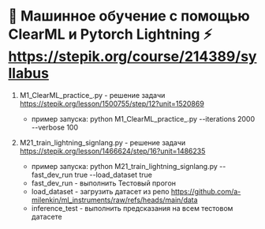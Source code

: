 # 🤖 Машинное обучение с помощью ClearML и Pytorch Lightning ⚡ https://stepik.org/course/214389/syllabus

1. M1_ClearML_practice_.py - решение задачи https://stepik.org/lesson/1500755/step/12?unit=1520869
   - пример запуска: python M1_ClearML_practice_.py --iterations 2000 --verbose 100
  
2. M21_train_lightning_signlang.py - решение задачи https://stepik.org/lesson/1466624/step/16?unit=1486235
   - пример запуска: python M21_train_lightning_signlang.py --fast_dev_run true --load_dataset true
   - fast_dev_run - выполнить Тестовый прогон
   - load_dataset - загрузить датасет из репо https://github.com/a-milenkin/ml_instruments/raw/refs/heads/main/data
   - inference_test - выполнить предсказания на всем тестовом датасете
